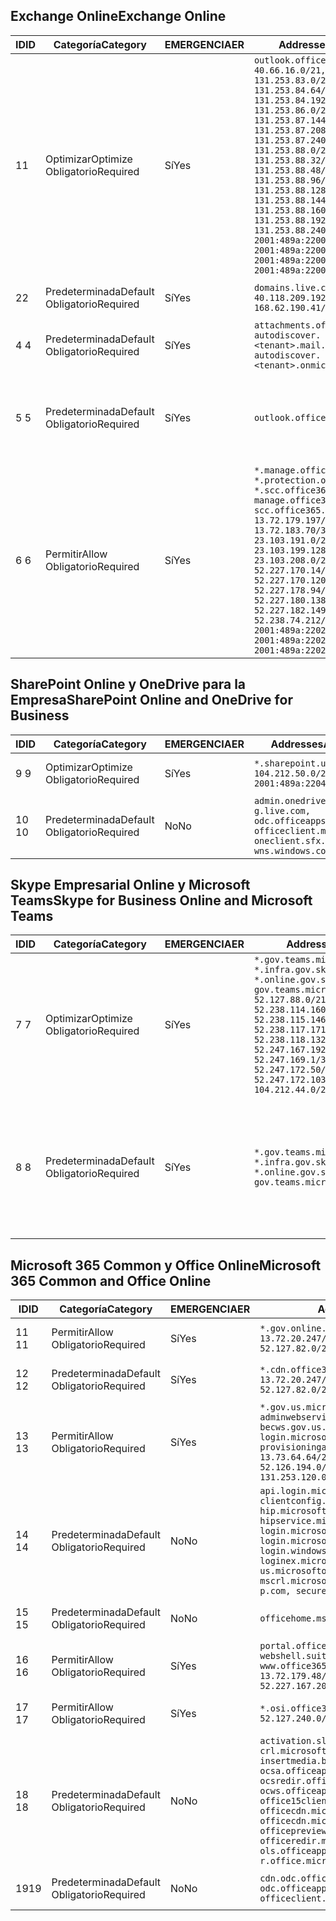 <!--THIS FILE IS AUTOMATICALLY GENERATED. MANUAL CHANGES WILL BE OVERWRITTEN.-->
<!--Please contact the Office 365 Endpoints team with any questions.-->
<!--USGovGCCHigh endpoints version 2019012800-->
<!--File generated 2019-01-28 11:00:20.4062-->

## <a name="exchange-online"></a><span data-ttu-id="e8071-101">Exchange Online</span><span class="sxs-lookup"><span data-stu-id="e8071-101">Exchange Online</span></span>

<span data-ttu-id="e8071-102">ID</span><span class="sxs-lookup"><span data-stu-id="e8071-102">ID</span></span> | <span data-ttu-id="e8071-103">Categoría</span><span class="sxs-lookup"><span data-stu-id="e8071-103">Category</span></span> | <span data-ttu-id="e8071-104">EMERGENCIA</span><span class="sxs-lookup"><span data-stu-id="e8071-104">ER</span></span> | <span data-ttu-id="e8071-105">Addresses</span><span class="sxs-lookup"><span data-stu-id="e8071-105">Addresses</span></span> | <span data-ttu-id="e8071-106">Puertos</span><span class="sxs-lookup"><span data-stu-id="e8071-106">Ports</span></span>
-- | -------------------- | --- | ------------------------------------------------------------------------------------------------------------------------------------------------------------------------------------------------------------------------------------------------------------------------------------------------------------------------------------------------------------------------------------------------------------------------------------------------ | -------------------------------
<span data-ttu-id="e8071-107">1</span><span class="sxs-lookup"><span data-stu-id="e8071-107">1</span></span> | <span data-ttu-id="e8071-108">Optimizar</span><span class="sxs-lookup"><span data-stu-id="e8071-108">Optimize</span></span><BR><span data-ttu-id="e8071-109">Obligatorio</span><span class="sxs-lookup"><span data-stu-id="e8071-109">Required</span></span> | <span data-ttu-id="e8071-110">Sí</span><span class="sxs-lookup"><span data-stu-id="e8071-110">Yes</span></span> | `outlook.office365.us`<BR>`40.66.16.0/21, 131.253.83.0/26, 131.253.84.64/26, 131.253.84.192/26, 131.253.86.0/24, 131.253.87.144/28, 131.253.87.208/28, 131.253.87.240/28, 131.253.88.0/28, 131.253.88.32/28, 131.253.88.48/28, 131.253.88.96/28, 131.253.88.128/28, 131.253.88.144/28, 131.253.88.160/28, 131.253.88.192/28, 131.253.88.240/28, 2001:489a:2200:28::/62, 2001:489a:2200:3c::/62, 2001:489a:2200:44::/62, 2001:489a:2200:400::/56` | <span data-ttu-id="e8071-111">**TCP:** 443, 80</span><span class="sxs-lookup"><span data-stu-id="e8071-111">**TCP:** 443, 80</span></span>
<span data-ttu-id="e8071-112">2</span><span class="sxs-lookup"><span data-stu-id="e8071-112">2</span></span> | <span data-ttu-id="e8071-113">Predeterminada</span><span class="sxs-lookup"><span data-stu-id="e8071-113">Default</span></span><BR><span data-ttu-id="e8071-114">Obligatorio</span><span class="sxs-lookup"><span data-stu-id="e8071-114">Required</span></span> | <span data-ttu-id="e8071-115">Sí</span><span class="sxs-lookup"><span data-stu-id="e8071-115">Yes</span></span> | `domains.live.com`<BR>`40.118.209.192/32, 168.62.190.41/32` | <span data-ttu-id="e8071-116">**TCP:** 443, 80</span><span class="sxs-lookup"><span data-stu-id="e8071-116">**TCP:** 443, 80</span></span>
<span data-ttu-id="e8071-117">4 </span><span class="sxs-lookup"><span data-stu-id="e8071-117">4</span></span> | <span data-ttu-id="e8071-118">Predeterminada</span><span class="sxs-lookup"><span data-stu-id="e8071-118">Default</span></span><BR><span data-ttu-id="e8071-119">Obligatorio</span><span class="sxs-lookup"><span data-stu-id="e8071-119">Required</span></span> | <span data-ttu-id="e8071-120">Sí</span><span class="sxs-lookup"><span data-stu-id="e8071-120">Yes</span></span> | `attachments.office365-net.us, autodiscover.<tenant>.mail.onmicrosoft.com, autodiscover.<tenant>.onmicrosoft.com` | <span data-ttu-id="e8071-121">**TCP:** 443, 80</span><span class="sxs-lookup"><span data-stu-id="e8071-121">**TCP:** 443, 80</span></span>
<span data-ttu-id="e8071-122">5 </span><span class="sxs-lookup"><span data-stu-id="e8071-122">5</span></span> | <span data-ttu-id="e8071-123">Predeterminada</span><span class="sxs-lookup"><span data-stu-id="e8071-123">Default</span></span><BR><span data-ttu-id="e8071-124">Obligatorio</span><span class="sxs-lookup"><span data-stu-id="e8071-124">Required</span></span> | <span data-ttu-id="e8071-125">Sí</span><span class="sxs-lookup"><span data-stu-id="e8071-125">Yes</span></span> | `outlook.office365.us` | <span data-ttu-id="e8071-126">**TCP:** 143, 25, 587, 993, 995</span><span class="sxs-lookup"><span data-stu-id="e8071-126">**TCP:** 143, 25, 587, 993, 995</span></span>
<span data-ttu-id="e8071-127">6 </span><span class="sxs-lookup"><span data-stu-id="e8071-127">6</span></span> | <span data-ttu-id="e8071-128">Permitir</span><span class="sxs-lookup"><span data-stu-id="e8071-128">Allow</span></span><BR><span data-ttu-id="e8071-129">Obligatorio</span><span class="sxs-lookup"><span data-stu-id="e8071-129">Required</span></span> | <span data-ttu-id="e8071-130">Sí</span><span class="sxs-lookup"><span data-stu-id="e8071-130">Yes</span></span> | `*.manage.office365.us, *.protection.office365.us, *.scc.office365.us, manage.office365.us, scc.office365.us`<BR>`13.72.179.197/32, 13.72.183.70/32, 23.103.191.0/24, 23.103.199.128/25, 23.103.208.0/22, 52.227.170.14/32, 52.227.170.120/32, 52.227.178.94/32, 52.227.180.138/32, 52.227.182.149/32, 52.238.74.212/32, 2001:489a:2202:4::/62, 2001:489a:2202:c::/62, 2001:489a:2202:2000::/63` | <span data-ttu-id="e8071-131">**TCP:** 25, 443</span><span class="sxs-lookup"><span data-stu-id="e8071-131">**TCP:** 25, 443</span></span>

## <a name="sharepoint-online-and-onedrive-for-business"></a><span data-ttu-id="e8071-132">SharePoint Online y OneDrive para la Empresa</span><span class="sxs-lookup"><span data-stu-id="e8071-132">SharePoint Online and OneDrive for Business</span></span>

<span data-ttu-id="e8071-133">ID</span><span class="sxs-lookup"><span data-stu-id="e8071-133">ID</span></span> | <span data-ttu-id="e8071-134">Categoría</span><span class="sxs-lookup"><span data-stu-id="e8071-134">Category</span></span> | <span data-ttu-id="e8071-135">EMERGENCIA</span><span class="sxs-lookup"><span data-stu-id="e8071-135">ER</span></span> | <span data-ttu-id="e8071-136">Addresses</span><span class="sxs-lookup"><span data-stu-id="e8071-136">Addresses</span></span> | <span data-ttu-id="e8071-137">Puertos</span><span class="sxs-lookup"><span data-stu-id="e8071-137">Ports</span></span>
-- | -------------------- | --- | ----------------------------------------------------------------------------------------------------------------------- | ----------------
<span data-ttu-id="e8071-138">9 </span><span class="sxs-lookup"><span data-stu-id="e8071-138">9</span></span> | <span data-ttu-id="e8071-139">Optimizar</span><span class="sxs-lookup"><span data-stu-id="e8071-139">Optimize</span></span><BR><span data-ttu-id="e8071-140">Obligatorio</span><span class="sxs-lookup"><span data-stu-id="e8071-140">Required</span></span> | <span data-ttu-id="e8071-141">Sí</span><span class="sxs-lookup"><span data-stu-id="e8071-141">Yes</span></span> | `*.sharepoint.us`<BR>`104.212.50.0/23, 2001:489a:2204:2::/63` | <span data-ttu-id="e8071-142">**TCP:** 443, 80</span><span class="sxs-lookup"><span data-stu-id="e8071-142">**TCP:** 443, 80</span></span>
<span data-ttu-id="e8071-143">10  </span><span class="sxs-lookup"><span data-stu-id="e8071-143">10</span></span> | <span data-ttu-id="e8071-144">Predeterminada</span><span class="sxs-lookup"><span data-stu-id="e8071-144">Default</span></span><BR><span data-ttu-id="e8071-145">Obligatorio</span><span class="sxs-lookup"><span data-stu-id="e8071-145">Required</span></span> | <span data-ttu-id="e8071-146">No</span><span class="sxs-lookup"><span data-stu-id="e8071-146">No</span></span> | `admin.onedrive.us, g.live.com, odc.officeapps.live.com, officeclient.microsoft.com, oneclient.sfx.ms, wns.windows.com` | <span data-ttu-id="e8071-147">**TCP:** 443, 80</span><span class="sxs-lookup"><span data-stu-id="e8071-147">**TCP:** 443, 80</span></span>

## <a name="skype-for-business-online-and-microsoft-teams"></a><span data-ttu-id="e8071-148">Skype Empresarial Online y Microsoft Teams</span><span class="sxs-lookup"><span data-stu-id="e8071-148">Skype for Business Online and Microsoft Teams</span></span>

<span data-ttu-id="e8071-149">ID</span><span class="sxs-lookup"><span data-stu-id="e8071-149">ID</span></span> | <span data-ttu-id="e8071-150">Categoría</span><span class="sxs-lookup"><span data-stu-id="e8071-150">Category</span></span> | <span data-ttu-id="e8071-151">EMERGENCIA</span><span class="sxs-lookup"><span data-stu-id="e8071-151">ER</span></span> | <span data-ttu-id="e8071-152">Addresses</span><span class="sxs-lookup"><span data-stu-id="e8071-152">Addresses</span></span> | <span data-ttu-id="e8071-153">Puertos</span><span class="sxs-lookup"><span data-stu-id="e8071-153">Ports</span></span>
-- | -------------------- | --- | --------------------------------------------------------------------------------------------------------------------------------------------------------------------------------------------------------------------------------------------------------------------------------------------------------------------------------- | --------------------------------------------------
<span data-ttu-id="e8071-154">7 </span><span class="sxs-lookup"><span data-stu-id="e8071-154">7</span></span> | <span data-ttu-id="e8071-155">Optimizar</span><span class="sxs-lookup"><span data-stu-id="e8071-155">Optimize</span></span><BR><span data-ttu-id="e8071-156">Obligatorio</span><span class="sxs-lookup"><span data-stu-id="e8071-156">Required</span></span> | <span data-ttu-id="e8071-157">Sí</span><span class="sxs-lookup"><span data-stu-id="e8071-157">Yes</span></span> | `*.gov.teams.microsoft.us, *.infra.gov.skypeforbusiness.us, *.online.gov.skypeforbusiness.us, gov.teams.microsoft.us`<BR>`52.127.88.0/21, 52.238.114.160/32, 52.238.115.146/32, 52.238.117.171/32, 52.238.118.132/32, 52.247.167.192/32, 52.247.169.1/32, 52.247.172.50/32, 52.247.172.103/32, 104.212.44.0/22, 195.134.228.0/22` | <span data-ttu-id="e8071-158">**TCP:** 443, 80</span><span class="sxs-lookup"><span data-stu-id="e8071-158">**TCP:** 443, 80</span></span><BR><span data-ttu-id="e8071-159">**UDP:** 3478</span><span class="sxs-lookup"><span data-stu-id="e8071-159">**UDP:** 3478</span></span>
<span data-ttu-id="e8071-160">8 </span><span class="sxs-lookup"><span data-stu-id="e8071-160">8</span></span> | <span data-ttu-id="e8071-161">Predeterminada</span><span class="sxs-lookup"><span data-stu-id="e8071-161">Default</span></span><BR><span data-ttu-id="e8071-162">Obligatorio</span><span class="sxs-lookup"><span data-stu-id="e8071-162">Required</span></span> | <span data-ttu-id="e8071-163">Sí</span><span class="sxs-lookup"><span data-stu-id="e8071-163">Yes</span></span> | `*.gov.teams.microsoft.us, *.infra.gov.skypeforbusiness.us, *.online.gov.skypeforbusiness.us, gov.teams.microsoft.us` | <span data-ttu-id="e8071-164">**TCP:** 5061, 50000-59999</span><span class="sxs-lookup"><span data-stu-id="e8071-164">**TCP:** 5061, 50000-59999</span></span><BR><span data-ttu-id="e8071-165">**UDP:** 50000-59999</span><span class="sxs-lookup"><span data-stu-id="e8071-165">**UDP:** 50000-59999</span></span>

## <a name="microsoft-365-common-and-office-online"></a><span data-ttu-id="e8071-166">Microsoft 365 Common y Office Online</span><span class="sxs-lookup"><span data-stu-id="e8071-166">Microsoft 365 Common and Office Online</span></span>

<span data-ttu-id="e8071-167">ID</span><span class="sxs-lookup"><span data-stu-id="e8071-167">ID</span></span> | <span data-ttu-id="e8071-168">Categoría</span><span class="sxs-lookup"><span data-stu-id="e8071-168">Category</span></span> | <span data-ttu-id="e8071-169">EMERGENCIA</span><span class="sxs-lookup"><span data-stu-id="e8071-169">ER</span></span> | <span data-ttu-id="e8071-170">Addresses</span><span class="sxs-lookup"><span data-stu-id="e8071-170">Addresses</span></span> | <span data-ttu-id="e8071-171">Puertos</span><span class="sxs-lookup"><span data-stu-id="e8071-171">Ports</span></span>
-- | ------------------- | --- | ---------------------------------------------------------------------------------------------------------------------------------------------------------------------------------------------------------------------------------------------------------------------------------------------------------------------------------------------------------------------------------------------- | ----------------
<span data-ttu-id="e8071-172">11 </span><span class="sxs-lookup"><span data-stu-id="e8071-172">11</span></span> | <span data-ttu-id="e8071-173">Permitir</span><span class="sxs-lookup"><span data-stu-id="e8071-173">Allow</span></span><BR><span data-ttu-id="e8071-174">Obligatorio</span><span class="sxs-lookup"><span data-stu-id="e8071-174">Required</span></span> | <span data-ttu-id="e8071-175">Sí</span><span class="sxs-lookup"><span data-stu-id="e8071-175">Yes</span></span> | `*.gov.online.office365.us`<BR>`13.72.20.247/32, 13.72.185.126/32, 52.127.82.0/23` | <span data-ttu-id="e8071-176">**TCP:** 443</span><span class="sxs-lookup"><span data-stu-id="e8071-176">**TCP:** 443</span></span>
<span data-ttu-id="e8071-177">12 </span><span class="sxs-lookup"><span data-stu-id="e8071-177">12</span></span> | <span data-ttu-id="e8071-178">Predeterminada</span><span class="sxs-lookup"><span data-stu-id="e8071-178">Default</span></span><BR><span data-ttu-id="e8071-179">Obligatorio</span><span class="sxs-lookup"><span data-stu-id="e8071-179">Required</span></span> | <span data-ttu-id="e8071-180">Sí</span><span class="sxs-lookup"><span data-stu-id="e8071-180">Yes</span></span> | `*.cdn.office365.us`<BR>`13.72.20.247/32, 13.72.185.126/32, 52.127.82.0/23` | <span data-ttu-id="e8071-181">**TCP:** 443</span><span class="sxs-lookup"><span data-stu-id="e8071-181">**TCP:** 443</span></span>
<span data-ttu-id="e8071-182">13 </span><span class="sxs-lookup"><span data-stu-id="e8071-182">13</span></span> | <span data-ttu-id="e8071-183">Permitir</span><span class="sxs-lookup"><span data-stu-id="e8071-183">Allow</span></span><BR><span data-ttu-id="e8071-184">Obligatorio</span><span class="sxs-lookup"><span data-stu-id="e8071-184">Required</span></span> | <span data-ttu-id="e8071-185">Sí</span><span class="sxs-lookup"><span data-stu-id="e8071-185">Yes</span></span> | `*.gov.us.microsoftonline.com, adminwebservice.gov.us.microsoftonline.com, becws.gov.us.microsoftonline.com, login.microsoftonline.us, provisioningapi.gov.us.microsoftonline.com`<BR>`13.73.64.64/26, 13.73.208.128/25, 52.126.194.0/23, 52.244.120.128/25, 131.253.120.0/24` | <span data-ttu-id="e8071-186">**TCP:** 443</span><span class="sxs-lookup"><span data-stu-id="e8071-186">**TCP:** 443</span></span>
<span data-ttu-id="e8071-187">14 </span><span class="sxs-lookup"><span data-stu-id="e8071-187">14</span></span> | <span data-ttu-id="e8071-188">Predeterminada</span><span class="sxs-lookup"><span data-stu-id="e8071-188">Default</span></span><BR><span data-ttu-id="e8071-189">Obligatorio</span><span class="sxs-lookup"><span data-stu-id="e8071-189">Required</span></span> | <span data-ttu-id="e8071-190">No</span><span class="sxs-lookup"><span data-stu-id="e8071-190">No</span></span> | `api.login.microsoftonline.com, clientconfig.microsoftonline-p.net, hip.microsoftonline-p.net, hipservice.microsoftonline.com, login.microsoftonline.com, login.microsoftonline-p.com, login.windows.net, loginex.microsoftonline.com, login-us.microsoftonline.com, mscrl.microsoft.com, nexus.microsoftonline-p.com, secure.aadcdn.microsoftonline-p.com` | <span data-ttu-id="e8071-191">**TCP:** 443</span><span class="sxs-lookup"><span data-stu-id="e8071-191">**TCP:** 443</span></span>
<span data-ttu-id="e8071-192">15 </span><span class="sxs-lookup"><span data-stu-id="e8071-192">15</span></span> | <span data-ttu-id="e8071-193">Predeterminada</span><span class="sxs-lookup"><span data-stu-id="e8071-193">Default</span></span><BR><span data-ttu-id="e8071-194">Obligatorio</span><span class="sxs-lookup"><span data-stu-id="e8071-194">Required</span></span> | <span data-ttu-id="e8071-195">No</span><span class="sxs-lookup"><span data-stu-id="e8071-195">No</span></span> | `officehome.msocdn.us, prod.msocdn.us` | <span data-ttu-id="e8071-196">**TCP:** 443, 80</span><span class="sxs-lookup"><span data-stu-id="e8071-196">**TCP:** 443, 80</span></span>
<span data-ttu-id="e8071-197">16 </span><span class="sxs-lookup"><span data-stu-id="e8071-197">16</span></span> | <span data-ttu-id="e8071-198">Permitir</span><span class="sxs-lookup"><span data-stu-id="e8071-198">Allow</span></span><BR><span data-ttu-id="e8071-199">Obligatorio</span><span class="sxs-lookup"><span data-stu-id="e8071-199">Required</span></span> | <span data-ttu-id="e8071-200">Sí</span><span class="sxs-lookup"><span data-stu-id="e8071-200">Yes</span></span> | `portal.office365.us, webshell.suite.office365.us, www.office365.us`<BR>`13.72.179.48/32, 13.72.188.8/32, 52.227.167.206/32, 52.227.170.242/32` | <span data-ttu-id="e8071-201">**TCP:** 443, 80</span><span class="sxs-lookup"><span data-stu-id="e8071-201">**TCP:** 443, 80</span></span>
<span data-ttu-id="e8071-202">17 </span><span class="sxs-lookup"><span data-stu-id="e8071-202">17</span></span> | <span data-ttu-id="e8071-203">Permitir</span><span class="sxs-lookup"><span data-stu-id="e8071-203">Allow</span></span><BR><span data-ttu-id="e8071-204">Obligatorio</span><span class="sxs-lookup"><span data-stu-id="e8071-204">Required</span></span> | <span data-ttu-id="e8071-205">Sí</span><span class="sxs-lookup"><span data-stu-id="e8071-205">Yes</span></span> | `*.osi.office365.us`<BR>`52.127.240.0/21` | <span data-ttu-id="e8071-206">**TCP:** 443</span><span class="sxs-lookup"><span data-stu-id="e8071-206">**TCP:** 443</span></span>
<span data-ttu-id="e8071-207">18 </span><span class="sxs-lookup"><span data-stu-id="e8071-207">18</span></span> | <span data-ttu-id="e8071-208">Predeterminada</span><span class="sxs-lookup"><span data-stu-id="e8071-208">Default</span></span><BR><span data-ttu-id="e8071-209">Obligatorio</span><span class="sxs-lookup"><span data-stu-id="e8071-209">Required</span></span> | <span data-ttu-id="e8071-210">No</span><span class="sxs-lookup"><span data-stu-id="e8071-210">No</span></span> | `activation.sls.microsoft.com, crl.microsoft.com, go.microsoft.com, insertmedia.bing.office.net, ocsa.officeapps.live.com, ocsredir.officeapps.live.com, ocws.officeapps.live.com, office15client.microsoft.com, officecdn.microsoft.com, officecdn.microsoft.com.edgesuite.net, officepreviewredir.microsoft.com, officeredir.microsoft.com, ols.officeapps.live.com, r.office.microsoft.com` | <span data-ttu-id="e8071-211">**TCP:** 443, 80</span><span class="sxs-lookup"><span data-stu-id="e8071-211">**TCP:** 443, 80</span></span>
<span data-ttu-id="e8071-212">19</span><span class="sxs-lookup"><span data-stu-id="e8071-212">19</span></span> | <span data-ttu-id="e8071-213">Predeterminada</span><span class="sxs-lookup"><span data-stu-id="e8071-213">Default</span></span><BR><span data-ttu-id="e8071-214">Obligatorio</span><span class="sxs-lookup"><span data-stu-id="e8071-214">Required</span></span> | <span data-ttu-id="e8071-215">No</span><span class="sxs-lookup"><span data-stu-id="e8071-215">No</span></span> | `cdn.odc.officeapps.live.com, odc.officeapps.live.com, officeclient.microsoft.com` | <span data-ttu-id="e8071-216">**TCP:** 443, 80</span><span class="sxs-lookup"><span data-stu-id="e8071-216">**TCP:** 443, 80</span></span>
